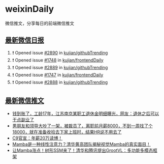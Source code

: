 # weixinDaily
微信推文，分享每日的前端微信推文

## [最新微信日报](https://github.com/kujian/weixinDaily/issues)

<!--START_SECTION:activity-->
1. ❗ Opened issue [#2890](https://github.com/kujian/githubTrending/issues/2890) in [kujian/githubTrending](https://github.com/kujian/githubTrending)
2. ❗ Opened issue [#1748](https://github.com/kujian/frontendDaily/issues/1748) in [kujian/frontendDaily](https://github.com/kujian/frontendDaily)
3. ❗ Opened issue [#2889](https://github.com/kujian/githubTrending/issues/2889) in [kujian/githubTrending](https://github.com/kujian/githubTrending)
4. ❗ Opened issue [#1747](https://github.com/kujian/frontendDaily/issues/1747) in [kujian/frontendDaily](https://github.com/kujian/frontendDaily)
5. ❗ Opened issue [#2888](https://github.com/kujian/githubTrending/issues/2888) in [kujian/githubTrending](https://github.com/kujian/githubTrending)
<!--END_SECTION:activity-->


## [最新微信推文](https://weixin.qdkfweb.cn/)

<!-- BLOG-POST-LIST:START -->
- [钱到账了，工龄17年，江苏南京某职工退休金明细曝光，网友：退休之后可以干点副业了](https://weixin.qdkfweb.cn/49213.html)
- [男朋友和领导大吵了一架，被裁员了，离职前月薪8000，不到一周找了个18000，就在准备收拾去下家上班时，结果HR说不用去了](https://weixin.qdkfweb.cn/49208.html)
- [C9官宣：年薪20万读博！](https://weixin.qdkfweb.cn/49231.html)
- [Mamba是一种线性注意力？清华黄高团队揭秘视觉Mamba的真实面目！](https://weixin.qdkfweb.cn/49232.html)
- [让Mamba涨点！树形SSM来了！清华和腾讯提出GrootVL：多功能多模态框架](https://weixin.qdkfweb.cn/49233.html)
<!-- BLOG-POST-LIST:END -->